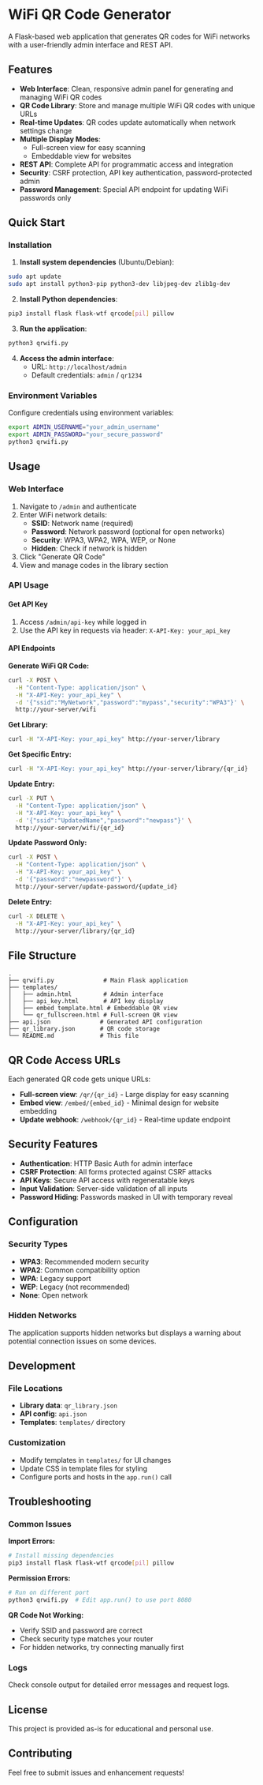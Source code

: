 # WiFi QR Code Generator

A Flask-based web application that generates QR codes for WiFi networks with a user-friendly admin interface and REST API.

## Features

- **Web Interface**: Clean, responsive admin panel for generating and managing WiFi QR codes
- **QR Code Library**: Store and manage multiple WiFi QR codes with unique URLs
- **Real-time Updates**: QR codes update automatically when network settings change
- **Multiple Display Modes**: 
  - Full-screen view for easy scanning
  - Embeddable view for websites
- **REST API**: Complete API for programmatic access and integration
- **Security**: CSRF protection, API key authentication, password-protected admin
- **Password Management**: Special API endpoint for updating WiFi passwords only

## Quick Start

### Installation

1. **Install system dependencies** (Ubuntu/Debian):
```bash
sudo apt update
sudo apt install python3-pip python3-dev libjpeg-dev zlib1g-dev
```

2. **Install Python dependencies**:
```bash
pip3 install flask flask-wtf qrcode[pil] pillow
```

3. **Run the application**:
```bash
python3 qrwifi.py
```

4. **Access the admin interface**:
   - URL: `http://localhost/admin`
   - Default credentials: `admin` / `qr1234`

### Environment Variables

Configure credentials using environment variables:

```bash
export ADMIN_USERNAME="your_admin_username"
export ADMIN_PASSWORD="your_secure_password"
python3 qrwifi.py
```

## Usage

### Web Interface

1. Navigate to `/admin` and authenticate
2. Enter WiFi network details:
   - **SSID**: Network name (required)
   - **Password**: Network password (optional for open networks)
   - **Security**: WPA3, WPA2, WPA, WEP, or None
   - **Hidden**: Check if network is hidden
3. Click "Generate QR Code"
4. View and manage codes in the library section

### API Usage

#### Get API Key
1. Access `/admin/api-key` while logged in
2. Use the API key in requests via header: `X-API-Key: your_api_key`

#### API Endpoints

**Generate WiFi QR Code:**
```bash
curl -X POST \
  -H "Content-Type: application/json" \
  -H "X-API-Key: your_api_key" \
  -d '{"ssid":"MyNetwork","password":"mypass","security":"WPA3"}' \
  http://your-server/wifi
```

**Get Library:**
```bash
curl -H "X-API-Key: your_api_key" http://your-server/library
```

**Get Specific Entry:**
```bash
curl -H "X-API-Key: your_api_key" http://your-server/library/{qr_id}
```

**Update Entry:**
```bash
curl -X PUT \
  -H "Content-Type: application/json" \
  -H "X-API-Key: your_api_key" \
  -d '{"ssid":"UpdatedName","password":"newpass"}' \
  http://your-server/wifi/{qr_id}
```

**Update Password Only:**
```bash
curl -X POST \
  -H "Content-Type: application/json" \
  -H "X-API-Key: your_api_key" \
  -d '{"password":"newpassword"}' \
  http://your-server/update-password/{update_id}
```

**Delete Entry:**
```bash
curl -X DELETE \
  -H "X-API-Key: your_api_key" \
  http://your-server/library/{qr_id}
```

## File Structure

```
.
├── qrwifi.py              # Main Flask application
├── templates/
│   ├── admin.html         # Admin interface
│   ├── api_key.html       # API key display
│   ├── embed_template.html # Embeddable QR view
│   └── qr_fullscreen.html # Full-screen QR view
├── api.json              # Generated API configuration
├── qr_library.json       # QR code storage
└── README.md             # This file
```

## QR Code Access URLs

Each generated QR code gets unique URLs:

- **Full-screen view**: `/qr/{qr_id}` - Large display for easy scanning
- **Embed view**: `/embed/{embed_id}` - Minimal design for website embedding
- **Update webhook**: `/webhook/{qr_id}` - Real-time update endpoint

## Security Features

- **Authentication**: HTTP Basic Auth for admin interface
- **CSRF Protection**: All forms protected against CSRF attacks
- **API Keys**: Secure API access with regeneratable keys
- **Input Validation**: Server-side validation of all inputs
- **Password Hiding**: Passwords masked in UI with temporary reveal

## Configuration

### Security Types
- **WPA3**: Recommended modern security
- **WPA2**: Common compatibility option  
- **WPA**: Legacy support
- **WEP**: Legacy (not recommended)
- **None**: Open network

### Hidden Networks
The application supports hidden networks but displays a warning about potential connection issues on some devices.

## Development

### File Locations
- **Library data**: `qr_library.json`
- **API config**: `api.json`
- **Templates**: `templates/` directory

### Customization
- Modify templates in `templates/` for UI changes
- Update CSS in template files for styling
- Configure ports and hosts in the `app.run()` call

## Troubleshooting

### Common Issues

**Import Errors:**
```bash
# Install missing dependencies
pip3 install flask flask-wtf qrcode[pil] pillow
```

**Permission Errors:**
```bash
# Run on different port
python3 qrwifi.py  # Edit app.run() to use port 8080
```

**QR Code Not Working:**
- Verify SSID and password are correct
- Check security type matches your router
- For hidden networks, try connecting manually first

### Logs
Check console output for detailed error messages and request logs.

## License

This project is provided as-is for educational and personal use.

## Contributing

Feel free to submit issues and enhancement requests!